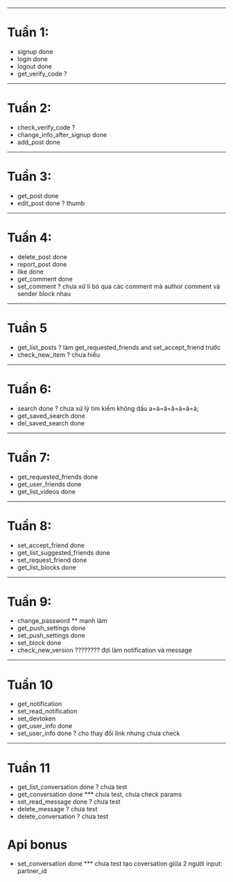 ***
# Tuần 1:   
* signup done
* login done
* logout done
* get_verify_code ?
***
# Tuần 2:
* check_verify_code ?
* change_info_after_signup done
* add_post done
***
# Tuần 3:
* get_post done
* edit_post done ? thumb
***
# Tuần 4:
* delete_post done
* report_post done
* like done
* get_comment done
* set_comment ? chưa xử lí bỏ qua các comment mà author comment và sender block nhau
***
# Tuần 5
* get_list_posts ? làm get_requested_friends and set_accept_friend trước
* check_new_item ? chưa hiểu 
***
# Tuần 6:
* search done ? chưa xử lý tìm kiếm không dấu a=á=ă=â=ả=ã=à;
* get_saved_search done
* del_saved_search done
***
# Tuần 7:
* get_requested_friends done
* get_user_friends done
* get_list_videos done
***
# Tuần 8:
* set_accept_friend done
* get_list_suggested_friends done
* set_request_friend done
* get_list_blocks done
***
# Tuần 9:
* change_password ** mạnh làm
* get_push_settings done
* set_push_settings done
* set_block done  
* check_new_version ???????? đợi làm notification và message
***
# Tuần 10
* get_notification
* set_read_notification
* set_devtoken
* get_user_info done
* set_user_info done ? cho thay đổi link nhưng chưa check 
***
# Tuần 11
* get_list_conversation done ? chưa test
* get_conversation done *** chưa test, chưa check params
* set_read_message done ? chưa test
* delete_message ? chưa test
* delete_conversation ? chưa test
# Api bonus
* set_conversation done *** chưa test tạo coversation giữa 2 người input: partner_id